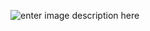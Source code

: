 
![enter image description here](http://zhongchubing.oss-cn-hangzhou.aliyuncs.com/2018/01/360%E6%9E%81%E9%80%9F%E6%B5%8F%E8%A7%88%E5%99%A8.jpg)
